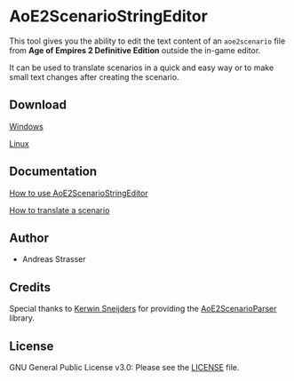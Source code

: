 # AoE2ScenarioStringEditor

This tool gives you the ability to edit the text content of an `aoe2scenario` file from **Age of Empires 2 Definitive
Edition**
outside the in-game editor.

It can be used to translate scenarios in a quick and easy way or to make small text changes after creating the scenario.

## Download

[Windows](https://github.com/andistrasser/AoE2ScenarioStringEditor/raw/dev/build/windows/latest/AoE2ScenarioStringEditor.zip">
)

[Linux](https://github.com/andistrasser/AoE2ScenarioStringEditor/raw/dev/build/linux/latest/AoE2ScenarioStringEditor.zip">
)

## Documentation

[How to use AoE2ScenarioStringEditor](https://github.com/andistrasser/AoE2ScenarioStringEditor/blob/dev/docs/DOC.md)

[How to translate a scenario](https://github.com/andistrasser/AoE2ScenarioStringEditor/blob/dev/docs/TRANSLATE.md)

## Author

- Andreas Strasser

## Credits

Special thanks to [Kerwin Sneijders](https://github.com/KSneijders) for providing
the [AoE2ScenarioParser](https://github.com/KSneijders/AoE2ScenarioParser) library.

## License

GNU General Public License v3.0: Please see
the [LICENSE](https://github.com/andistrasser/AoE2ScenarioStringEditor/blob/dev/LICENSE) file.